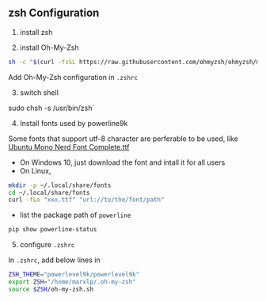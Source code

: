 ## zsh Configuration

1. install zsh

2. install Oh-My-Zsh
```bash
sh -c "$(curl -fsSL https://raw.githubusercontent.com/ohmyzsh/ohmyzsh/master/tools/install.sh)"
```
Add Oh-My-Zsh configuration in `.zshrc`

3. switch shell

sudo chsh -s /usr/bin/zsh`

4. Install fonts used by powerline9k

 Some fonts that support utf-8 character are perferable to be used,
 like [Ubuntu Mono Nerd Font Complete.ttf](https://github.com/ryanoasis/nerd-fonts/blob/master/patched-fonts/UbuntuMono/Regular/complete/Ubuntu%20Mono%20Nerd%20Font%20Complete.ttf)

- On Windows 10, just download the font and intall it for all users
- On Linux,
```bash
mkdir -p ~/.local/share/fonts
cd ~/.local/share/fonts
curl -fLo "xxx.ttf" "url://to/the/font/path"
```

- list the package path of `powerline`
```bash
pip show powerline-status
```
5. configure `.zshrc`

In `.zshrc`, add below lines in 
```bash
ZSH_THEME="powerlevel9k/powerlevel9k"
export ZSH="/home/marxlp/.oh-my-zsh"
source $ZSH/oh-my-zsh.sh
```
